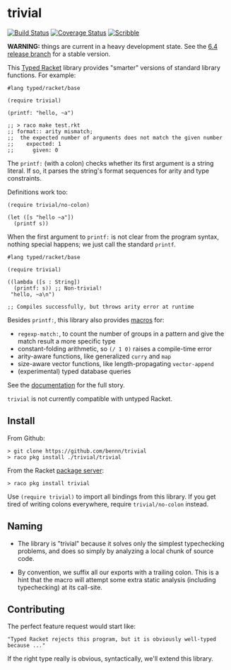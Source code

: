 trivial
===
[![Build Status](https://travis-ci.org/bennn/trivial.svg)](https://travis-ci.org/bennn/trivial)
[![Coverage Status](https://coveralls.io/repos/bennn/trivial/badge.svg?branch=master&service=github)](https://coveralls.io/github/bennn/trivial?branch=master)
[![Scribble](https://img.shields.io/badge/Docs-Scribble-blue.svg)](http://docs.racket-lang.org/trivial/index.html)

__WARNING:__ things are current in a heavy development state. See the [6.4 release branch](https://github.com/bennn/trivial/tree/6.4) for a stable version.

This [Typed Racket](http://docs.racket-lang.org/ts-reference/) library provides "smarter" versions of standard library functions.
For example:

```
#lang typed/racket/base

(require trivial)

(printf: "hello, ~a")

;; > raco make test.rkt
;; format:: arity mismatch;
;;  the expected number of arguments does not match the given number
;;    expected: 1
;;      given: 0
```

The `printf:` (with a colon) checks whether its first argument is a string literal.
If so, it parses the string's format sequences for arity and type constraints.

Definitions work too:

```
(require trivial/no-colon)

(let ([s "hello ~a"])
  (printf s))

```


When the first argument to `printf:` is not clear from the program syntax, nothing special happens; we just call the standard `printf`.

```
#lang typed/racket/base

(require trivial)

((lambda ([s : String])
  (printf: s)) ;; Non-trivial!
 "hello, ~a\n")

;; Compiles successfully, but throws arity error at runtime
```

Besides `printf:`, this library also provides [macros](http://www.greghendershott.com/fear-of-macros/)
for:

- `regexp-match:`, to count the number of groups in a pattern and give the match result a more specific type
- constant-folding arithmetic, so `(/ 1 0)` raises a compile-time error
- arity-aware functions, like generalized `curry` and `map`
- size-aware vector functions, like length-propagating `vector-append`
- (experimental) typed database queries

See the [documentation](http://pkg-build.racket-lang.org/doc/trivial/index.html) for the full story.

`trivial` is not currently compatible with untyped Racket.


Install
---

From Github:

```
> git clone https://github.com/bennn/trivial
> raco pkg install ./trivial/trivial
```

From the Racket [package server](http://pkgs.racket-lang.org/):

```
> raco pkg install trivial
```

Use `(require trivial)` to import all bindings from this library.
If you get tired of writing colons everywhere, require `trivial/no-colon` instead.


Naming
---

- The library is "trivial" because it solves only the simplest typechecking problems, and does so simply by analyzing a local chunk of source code.

- By convention, we suffix all our exports with a trailing colon.
  This is a hint that the macro will attempt some extra static analysis (including typechecking) at its call-site.


Contributing
---

The perfect feature request would start like:

    "Typed Racket rejects this program, but it is obviously well-typed because ..."

If the right type really is obvious, syntactically, we'll extend this library.


